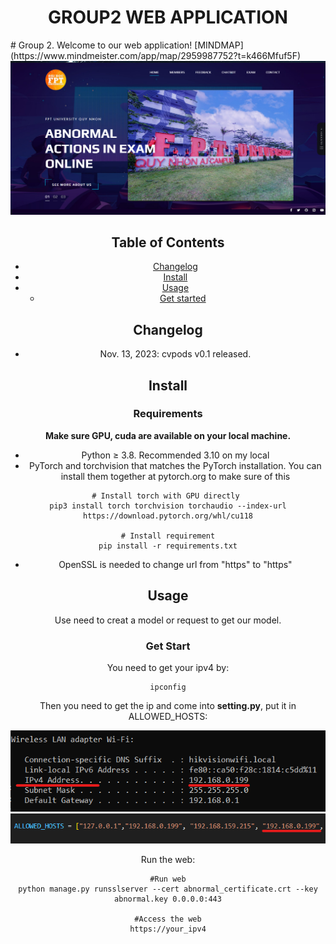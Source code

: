 <h1 align="center">GROUP2 WEB APPLICATION</h1>
# Group 2. Welcome to our web application!
[MINDMAP](https://www.mindmeister.com/app/map/2959987752?t=k466Mfuf5F)

<div align=center><img src="src/home.png"><div>

## Table of Contents

- [Changelog](#changelog)
- [Install](#install)
- [Usage](#usage)
	- [Get started](#get-start)


## Changelog 
* Nov. 13, 2023: cvpods v0.1 released.

## Install

### Requirements
**Make sure GPU, cuda are available on your local machine.**
* Python ≥ 3.8. Recommended 3.10 on my local
* PyTorch and torchvision that matches the PyTorch installation. You can install them together at pytorch.org to make sure of this
```shell
# Install torch with GPU directly 
pip3 install torch torchvision torchaudio --index-url https://download.pytorch.org/whl/cu118

# Install requirement
pip install -r requirements.txt
```
* OpenSSL is needed to change url from "https" to "https"

## Usage
Use need to creat a model or request to get our model.

### Get Start 
You need to get your ipv4 by:
```shell
ipconfig
```
Then you need to get the ip and come into **setting.py**, put it in ALLOWED_HOSTS:
<div align=center><img src="src/ip1.png"><div>
<div align=center><img src="src/ip2.png"><div>

Run the web:
```shell
#Run web
python manage.py runsslserver --cert abnormal_certificate.crt --key abnormal.key 0.0.0.0:443

#Access the web
https://your_ipv4
```
